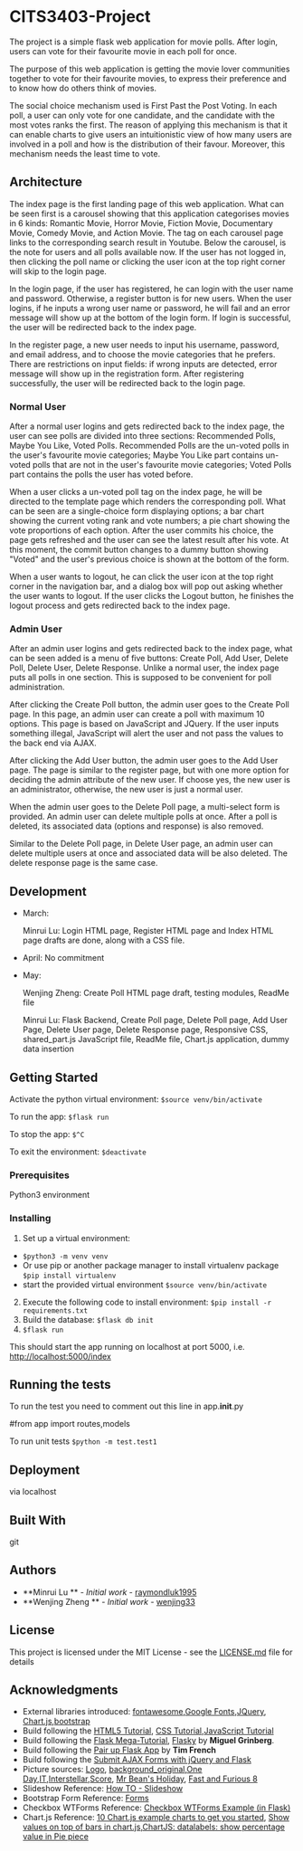# CITS3403-Project

The project is a simple flask web application for movie polls. After login, users can vote for their favourite movie in each poll for once.

The purpose of this web application is getting the movie lover communities together to vote for their favourite movies, to express their preference and to know how do others think of movies.

The social choice mechanism used is First Past the Post Voting. In each poll, a user can only vote for one candidate, and the candidate with the most votes ranks the first. The reason of applying this mechanism is that it can enable charts to give users an intuitionistic view of how many users are involved in a poll and how is the distribution of their favour. Moreover, this mechanism needs the least time to vote.

## Architecture
The index page is the first landing page of this web application. What can be seen first is a carousel showing that this application categorises movies in 6 kinds: Romantic Movie, Horror Movie, Fiction Movie, Documentary Movie, Comedy Movie, and Action Movie. The tag on each carousel page links to the corresponding search result in Youtube. Below the carousel, is the note for users and all polls available now. If the user has not logged in, then clicking the poll name or clicking the user icon at the top right corner will skip to the login page.

In the login page, if the user has registered, he can login with the user name and password. Otherwise, a register button is for new users. When the user logins, if he inputs a wrong user name or password, he will fail and an error message will show up at the bottom of the login form. If login is successful, the user will be redirected back to the index page.

In the register page, a new user needs to input his username, password, and email address, and to choose the movie categories that he prefers. There are restrictions on input fields: if wrong inputs are detected, error message will show up in the registration form. After registering successfully, the user will be redirected back to the login page.

### Normal User
After a normal user logins and gets redirected back to the index page, the user can see polls are divided into three sections: Recommended Polls, Maybe You Like, Voted Polls. Recommended Polls are the un-voted polls in the user's favourite movie categories; Maybe You Like part contains un-voted polls that are not in the user's favourite movie categories; Voted Polls part contains the polls the user has voted before.

When a user clicks a un-voted poll tag on the index page, he will be directed to the template page which renders the corresponding poll. What can be seen are a single-choice form displaying options; a bar chart showing the current voting rank and vote numbers; a pie chart showing the vote proportions of each option. After the user commits his choice, the page gets refreshed and the user can see the latest result after his vote. At this moment, the commit button changes to a dummy button showing "Voted" and the user's previous choice is shown at the bottom of the form.

When a user wants to logout, he can click the user icon at the top right corner in the navigation bar, and a dialog box will pop out asking whether the user wants to logout. If the user clicks the Logout button, he finishes the logout process and gets redirected back to the index page.

### Admin User
After an admin user logins and gets redirected back to the index page, what can be seen added is a menu of five buttons: Create Poll, Add User, Delete Poll, Delete User, Delete Response. Unlike a normal user, the index page puts all polls in one section. This is supposed to be convenient for poll administration.

After clicking the Create Poll button, the admin user goes to the Create Poll page. In this page, an admin user can create a poll with maximum 10 options. This page is based on JavaScript and JQuery. If the user inputs something illegal, JavaScript will alert the user and not pass the values to the back end via AJAX.

After clicking the Add User button, the admin user goes to the Add User page. The page is similar to the register page, but with one more option for deciding the admin attribute of the new user. If choose yes, the new user is an administrator, otherwise, the new user is just a normal user.

When the admin user goes to the Delete Poll page, a multi-select form is provided. An admin user can delete multiple polls at once. After a poll is deleted, its associated data (options and response) is also removed.

Similar to the Delete Poll page, in Delete User page, an admin user can delete multiple users at once and associated data will be also deleted. The delete response page is the same case.

## Development
- March:

  Minrui Lu: Login HTML page, Register HTML page and Index HTML page drafts are done, along with a CSS file.

- April:
  No commitment

- May:  

  Wenjing Zheng: Create Poll HTML page draft, testing modules, ReadMe file

  Minrui Lu: Flask Backend, Create Poll page, Delete Poll page, Add User Page, Delete User page, Delete Response page, Responsive CSS, shared_part.js JavaScript file, ReadMe file, Chart.js application, dummy data insertion

## Getting Started

Activate the python virtual environment:
`$source venv/bin/activate`

To run the app:
`$flask run`

To stop the app:
`$^C`

To exit the environment:
`$deactivate`

### Prerequisites
Python3 environment

### Installing

1. Set up a virtual environment:
 - `$python3 -m venv venv`
 - Or use pip or another package manager to install virtualenv package `$pip install virtualenv`
 - start the provided virtual environment
   `$source venv/bin/activate`

2. Execute the following code to install environment: `$pip install -r requirements.txt`
3. Build the database: `$flask db init`
4. `$flask run`

This should start the app running on localhost at port 5000, i.e. [http://localhost:5000/index](http://localhost:5000/index)

## Running the tests

To run the test you need to comment out this line in app.__init__.py

 #from app import routes,models


To run unit tests
`$python -m test.test1`

## Deployment

via localhost

## Built With

git

## Authors

* **Minrui Lu ** - *Initial work* - [raymondluk1995](https://github.com/raymondluk1995)
* **Wenjing Zheng ** - *Initial work* - [wenjing33](https://github.com/wenjing33)

## License

This project is licensed under the MIT License - see the [LICENSE.md](LICENSE.md) file for details

## Acknowledgments
* External libraries introduced: [fontawesome](https://fontawesome.com/),[Google Fonts](https://fonts.google.com/),[JQuery](https://jquery.com/), [Chart.js](https://www.chartjs.org/),[bootstrap](https://getbootstrap.com/)
* Build following the [HTML5 Tutorial](https://www.w3schools.com/html/), [CSS Tutorial](https://www.w3schools.com/css/default.asp),[JavaScript Tutorial](https://www.w3schools.com/js/default.asp)
* Build following the [Flask Mega-Tutorial](https://blog.miguelgrinberg.com/post/the-flask-mega-tutorial-part-i-hello-world), [Flasky](https://github.com/miguelgrinberg/flasky) by **Miguel Grinberg**.
* Build following the [Pair up Flask App](https://github.com/drtnf/cits3403-pair-up) by **Tim French**
* Build following the [Submit AJAX Forms with jQuery and Flask](https://www.youtube.com/watch?v=IZWtHsM3Y5A)
* Picture sources: [Logo](https://www.vectorstock.com/royalty-free-vector/movie-film-play-people-abstract-logo-vector-4097798), [background_original](https://medium.com/edmodoblog/more-than-coding-what-students-really-learn-from-computer-science-3d6870387fbc),[One Day](http://intrigue.ie/books-every-woman-read-one-day/),[IT](http://www.slaphappylarry.com/stephen-kings-it-storytelling-techniques/it-2017-movie-poster/),[Interstellar](https://wallpapershome.com/movies/sci-fi/interstellar-movie-matthew-mcconaughey-space-suit-snow-381.html),[Score](https://www.score-movie.com/), [Mr Bean's Holiday](https://images.app.goo.gl/D9mv1dzvzCDVWTDp8), [Fast and Furious 8](https://free4kwallpaper.com/fast-and-furious-8-movie-4k-wallpaper/)
* Slideshow Reference: [How TO - Slideshow](https://www.w3schools.com/howto/howto_js_slideshow.asp)
* Bootstrap Form Reference: [Forms](https://getbootstrap.com/docs/4.0/components/forms/)
* Checkbox WTForms Reference: [Checkbox WTForms Example (in Flask) ](https://gist.github.com/einSelbst/1797d4457814f31accfed825da202b31)
* Chart.js Reference: [10 Chart.js example charts to get you started](https://tobiasahlin.com/blog/chartjs-charts-to-get-you-started/), [Show values on top of bars in chart.js](https://stackoverflow.com/questions/42556835/show-values-on-top-of-bars-in-chart-js/42562284),[ChartJS: datalabels: show percentage value in Pie piece](https://stackoverflow.com/questions/52044013/chartjs-datalabels-show-percentage-value-in-pie-piece)
